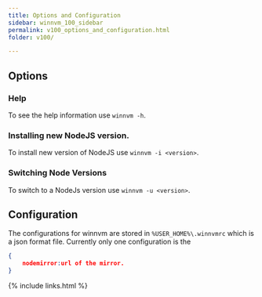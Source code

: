 ```yaml
---
title: Options and Configuration
sidebar: winnvm_100_sidebar
permalink: v100_options_and_configuration.html
folder: v100/

---
```


## Options

### Help
To see the help information use `winnvm -h`.

### Installing new NodeJS version.
To install new version of NodeJS use `winnvm -i <version>`.

### Switching Node Versions
To switch to a NodeJs version use `winnvm -u <version>`.

## Configuration
The configurations for winnvm are stored in `%USER_HOME%\.winnvmrc` which is a json format file. Currently only one configuration is the
```json
{
    nodemirror:url of the mirror.
}
```


{% include links.html %}
